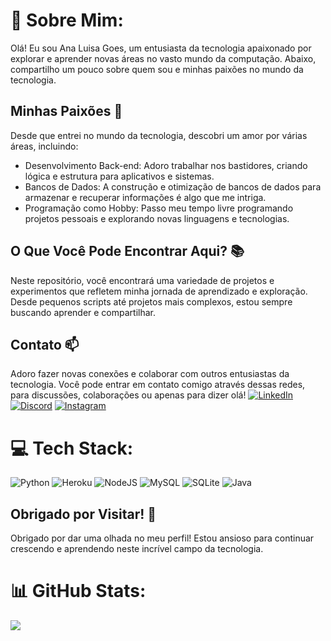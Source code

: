 
# 💫 Sobre Mim:
Olá! Eu sou Ana Luisa Goes, um entusiasta da tecnologia apaixonado por explorar e aprender novas áreas no vasto mundo da computação. Abaixo, compartilho um pouco sobre quem sou e minhas paixões no mundo da tecnologia.

## Minhas Paixões 🚀
Desde que entrei no mundo da tecnologia, descobri um amor por várias áreas, incluindo:

- Desenvolvimento Back-end: Adoro trabalhar nos bastidores, criando lógica e estrutura para aplicativos e sistemas.
- Bancos de Dados: A construção e otimização de bancos de dados para armazenar e recuperar informações é algo que me intriga.
- Programação como Hobby: Passo meu tempo livre programando projetos pessoais e explorando novas linguagens e tecnologias.

## O Que Você Pode Encontrar Aqui? 📚
Neste repositório, você encontrará uma variedade de projetos e experimentos que refletem minha jornada de aprendizado e exploração. Desde pequenos scripts até projetos mais complexos, estou sempre buscando aprender e compartilhar.


## Contato 📫
Adoro fazer novas conexões e colaborar com outros entusiastas da tecnologia. Você pode entrar em contato comigo através dessas redes, para discussões, colaborações ou apenas para dizer olá!
[![LinkedIn](https://img.shields.io/badge/LinkedIn-%230077B5.svg?logo=linkedin&logoColor=white)](https://linkedin.com/in/Ana-luisa-goes-barbosa ) 
[![Discord](https://img.shields.io/badge/Discord-%237289DA.svg?logo=discord&logoColor=white)](https://discord.gg/g03s_Ana)
[![Instagram](https://img.shields.io/badge/Instagram-%23E4405F.svg?logo=Instagram&logoColor=white)](https://instagram.com/ana_g0es)


# 💻 Tech Stack:
![Python](https://img.shields.io/badge/python-3670A0?style=for-the-badge&logo=python&logoColor=ffdd54) ![Heroku](https://img.shields.io/badge/heroku-%23430098.svg?style=for-the-badge&logo=heroku&logoColor=white) ![NodeJS](https://img.shields.io/badge/node.js-6DA55F?style=for-the-badge&logo=node.js&logoColor=white) ![MySQL](https://img.shields.io/badge/mysql-%2300f.svg?style=for-the-badge&logo=mysql&logoColor=white) ![SQLite](https://img.shields.io/badge/sqlite-%2307405e.svg?style=for-the-badge&logo=sqlite&logoColor=white) ![Java](https://img.shields.io/badge/java-%2307405e.svg?style=for-the-badge&logo=java&logoColor=white)

## Obrigado por Visitar! 🙌
Obrigado por dar uma olhada no meu perfil! Estou ansioso para continuar crescendo e aprendendo neste incrível campo da tecnologia.


# 📊 GitHub Stats:
![](https://github-readme-stats.vercel.app/api/top-langs/?username=Anag0es&theme=calm&hide_border=false&include_all_commits=true&count_private=true&layout=compact)



<!-- Proudly created with GPRM ( https://gprm.itsvg.in ) -->



